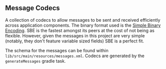 ## Message Codecs

A collection of codecs to allow messages to be sent and received efficiently across application components. The binary format used is the [Simple Binary Encoding](https://github.com/real-logic/simple-binary-encoding). SBE is the fastest amongst its peers at the cost of not being as flexible. However, given the messages in this project are very simple (notably, they don't feature variable sized fields) SBE is a perfect fit.

The schema for the messages can be found within `lib/src/main/resources/messages.xml`. Codecs are generated by the `generateMessages` gradle task.
